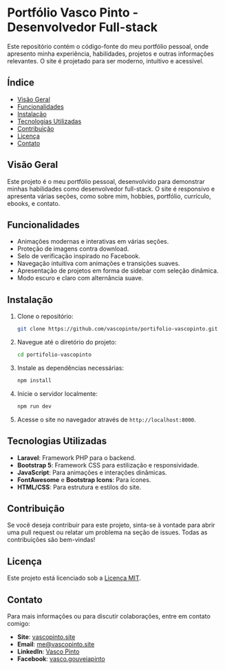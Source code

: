 
# Portfólio Vasco Pinto - Desenvolvedor Full-stack

Este repositório contém o código-fonte do meu portfólio pessoal, onde apresento minha experiência, habilidades, projetos e outras informações relevantes. O site é projetado para ser moderno, intuitivo e acessível.

## Índice

- [Visão Geral](#visão-geral)
- [Funcionalidades](#funcionalidades)
- [Instalação](#instalação)
- [Tecnologias Utilizadas](#tecnologias-utilizadas)
- [Contribuição](#contribuição)
- [Licença](#licença)
- [Contato](#contato)

## Visão Geral

Este projeto é o meu portfólio pessoal, desenvolvido para demonstrar minhas habilidades como desenvolvedor full-stack. O site é responsivo e apresenta várias seções, como sobre mim, hobbies, portfólio, currículo, ebooks, e contato. 

## Funcionalidades

- Animações modernas e interativas em várias seções.
- Proteção de imagens contra download.
- Selo de verificação inspirado no Facebook.
- Navegação intuitiva com animações e transições suaves.
- Apresentação de projetos em forma de sidebar com seleção dinâmica.
- Modo escuro e claro com alternância suave.

## Instalação

1. Clone o repositório:

   ```bash
   git clone https://github.com/vascopinto/portifolio-vascopinto.git
   ```

2. Navegue até o diretório do projeto:

   ```bash
   cd portifolio-vascopinto
   ```

3. Instale as dependências necessárias:

   ```bash
   npm install
   ```

4. Inicie o servidor localmente:

   ```bash
   npm run dev
   ```

5. Acesse o site no navegador através de `http://localhost:8000`.

## Tecnologias Utilizadas

- **Laravel**: Framework PHP para o backend.
- **Bootstrap 5**: Framework CSS para estilização e responsividade.
- **JavaScript**: Para animações e interações dinâmicas.
- **FontAwesome** e **Bootstrap Icons**: Para ícones.
- **HTML/CSS**: Para estrutura e estilos do site.

## Contribuição

Se você deseja contribuir para este projeto, sinta-se à vontade para abrir uma pull request ou relatar um problema na seção de issues. Todas as contribuições são bem-vindas!

## Licença

Este projeto está licenciado sob a [Licença MIT](LICENSE).

## Contato

Para mais informações ou para discutir colaborações, entre em contato comigo:

- **Site**: [vascopinto.site](https://vascopinto.site)
- **Email**: me@vascopinto.site
- **LinkedIn**: [Vasco Pinto](https://www.linkedin.com/in/vasco-pinto-b7b783262)
- **Facebook**: [vasco.gouveiapinto](https://www.facebook.com/vasco.gouveiapinto)

